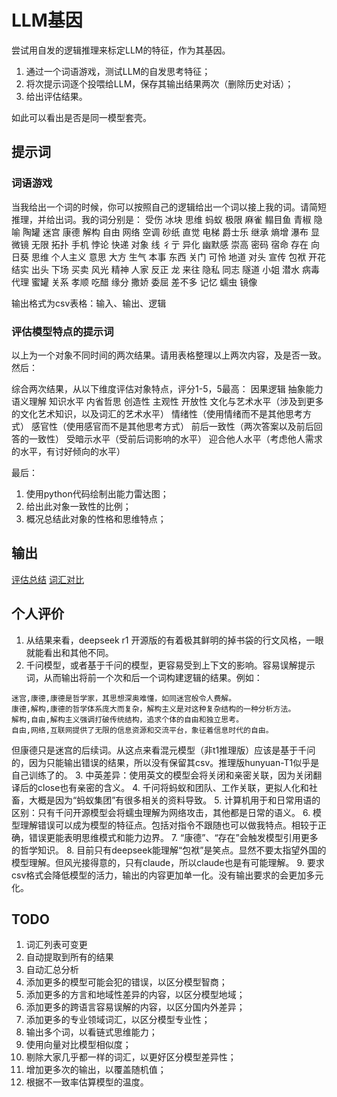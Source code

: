 # LLM基因

尝试用自发的逻辑推理来标定LLM的特征，作为其基因。

1. 通过一个词语游戏，测试LLM的自发思考特征；
2. 将次提示词逐个投喂给LLM，保存其输出结果两次（删除历史对话）；
3. 给出评估结果。

如此可以看出是否是同一模型套壳。


## 提示词

### 词语游戏
当我给出一个词的时候，你可以按照自己的逻辑给出一个词以接上我的词。请简短推理，并给出词。我的词分别是：
受伤
冰块
思维
蚂蚁
极限
麻雀
鳎目鱼
青椒
隐喻
陶罐
迷宫
康德
解构
自由
网络
空调
砂纸
直觉
电梯
爵士乐
继承
熵增
瀑布
显微镜
无限
拓扑
手机
悖论
快递
对象
线
彳亍
异化
幽默感
崇高
密码
宿命
存在
向日葵
思维
个人主义
意思
大方
生气
本事
东西
关门
可怜
地道
对头
宣传
包袱
开花
结实
出头
下场
买卖
风光
精神
人家
反正
龙
来往
隐私
同志
隧道
小姐
潜水
病毒
代理
蜜罐
关系
孝顺
吃醋
缘分
撒娇
委屈
差不多
记忆
蠕虫
镜像

输出格式为csv表格：输入、输出、逻辑

### 评估模型特点的提示词

以上为一个对象不同时间的两次结果。请用表格整理以上两次内容，及是否一致。然后：

综合两次结果，从以下维度评估对象特点，评分1-5，5最高：
因果逻辑
抽象能力
语义理解
知识水平
内省哲思
创造性
主观性
开放性
文化与艺术水平（涉及到更多的文化艺术知识，以及词汇的艺术水平）
情绪性（使用情绪而不是其他思考方式）
感官性（使用感官而不是其他思考方式）
前后一致性（两次答案以及前后回答的一致性）
受暗示水平（受前后词影响的水平）
迎合他人水平（考虑他人需求的水平，有讨好倾向的水平）

最后：
1. 使用python代码绘制出能力雷达图；
1. 给出此对象一致性的比例；
1. 概况总结此对象的性格和思维特点；


## 输出

[评估总结](./output.md)
[词汇对比](./vocabulary_comparison.md)

## 个人评价

1. 从结果来看，deepseek r1 开源版的有着极其鲜明的掉书袋的行文风格，一眼就能看出和其他不同。
2. 千问模型，或者基于千问的模型，更容易受到上下文的影响。容易误解提示词，从而输出将前一个次和后一个词构建逻辑的结果。例如：
```
迷宫,康德,康德是哲学家，其思想深奥难懂，如同迷宫般令人费解。
康德,解构,康德的哲学体系庞大而复杂，解构主义是对这种复杂结构的一种分析方法。
解构,自由,解构主义强调打破传统结构，追求个体的自由和独立思考。
自由,网络,互联网提供了无限的信息资源和交流平台，象征着信息时代的自由。
```
但康德只是迷宫的后续词。从这点来看混元模型（非t1推理版）应该是基于千问的，因为只能输出错误的结果，所以没有保留其csv。推理版hunyuan-T1似乎是自己训练了的。
3. 中英差异：使用英文的模型会将关闭和亲密关联，因为关闭翻译后的close也有亲密的含义。
4. 千问将蚂蚁和团队、工作关联，更拟人化和社畜，大概是因为“蚂蚁集团”有很多相关的资料导致。
5. 计算机用于和日常用语的区别：只有千问开源模型会将蠕虫理解为网络攻击，其他都是日常的语义。
6. 模型理解错误可以成为模型的特征点。包括对指令不跟随也可以做我特点。相较于正确，错误更能表明思维模式和能力边界。
7. “康德”、“存在”会触发模型引用更多的哲学知识。
8. 目前只有deepseek能理解“包袱”是笑点。显然不要太指望外国的模型理解。但风光接得意的，只有claude，所以claude也是有可能理解。
9. 要求csv格式会降低模型的活力，输出的内容更加单一化。没有输出要求的会更加多元化。

## TODO

1. 词汇列表可变更
2. 自动提取到所有的结果
3. 自动汇总分析
4. 添加更多的模型可能会犯的错误，以区分模型智商；
5. 添加更多的方言和地域性差异的内容，以区分模型地域；
6. 添加更多的跨语言容易误解的内容，以区分国内外差异；
7. 添加更多的专业领域词汇，以区分模型专业性；
8. 输出多个词，以看链式思维能力；
9. 使用向量对比模型相似度；
10. 剔除大家几乎都一样的词汇，以更好区分模型差异性；
11. 增加更多次的输出，以覆盖随机值；
12. 根据不一致率估算模型的温度。